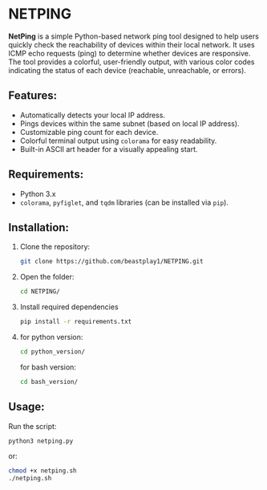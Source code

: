 # NETPING

**NetPing** is a simple Python-based network ping tool designed to help users quickly check the reachability of devices within their local network. It uses ICMP echo requests (ping) to determine whether devices are responsive. The tool provides a colorful, user-friendly output, with various color codes indicating the status of each device (reachable, unreachable, or errors).

## Features:
- Automatically detects your local IP address.
- Pings devices within the same subnet (based on local IP address).
- Customizable ping count for each device.
- Colorful terminal output using `colorama` for easy readability.
- Built-in ASCII art header for a visually appealing start.

## Requirements:
- Python 3.x
- `colorama`, `pyfiglet`, and `tqdm` libraries (can be installed via `pip`).

## Installation:
1. Clone the repository:
   ```bash
   git clone https://github.com/beastplay1/NETPING.git
2. Open the folder:
   ```bash
   cd NETPING/
3. Install required dependencies
   ```bash
   pip install -r requirements.txt
   ```
4. for python version:
   ```bash
   cd python_version/
   ```
   for bash version:
   ```bash
   cd bash_version/
   ```
## Usage:
Run the script:
   ```bash
   python3 netping.py
   ```
or:
   ```bash
   chmod +x netping.sh
   ./netping.sh
   ```
